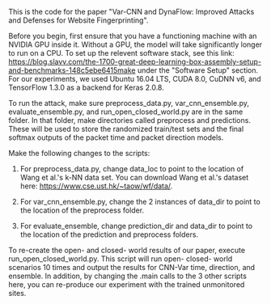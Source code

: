 This is the code for the paper "Var-CNN and DynaFlow: Improved Attacks and Defenses for Website Fingerprinting".

Before you begin, first ensure that you have a functioning machine with an NVIDIA GPU inside it. Without a GPU, the model will take significantly longer to run on a CPU. To set up the relevent software stack, see this link: https://blog.slavv.com/the-1700-great-deep-learning-box-assembly-setup-and-benchmarks-148c5ebe6415make under the "Software Setup" section. For our experiments, we used Ubuntu 16.04 LTS, CUDA 8.0, CuDNN v6, and TensorFlow 1.3.0 as a backend for Keras 2.0.8.

To run the attack, make sure preprocess_data.py, var_cnn_ensemble.py, evaluate_ensemble.py, and run_open_closed_world.py are in the same folder.
In that folder, make directories called preprocess and predictions. These will be used to store the randomized train/test
sets and the final softmax outputs of the packet time and packet direction models.

Make the following changes to the scripts:
1. For preprocess_data.py, change data_loc to point to the location of Wang et al.'s k-NN data set.
You can download Wang et al.'s dataset here: https://www.cse.ust.hk/~taow/wf/data/.

2. For var_cnn_ensemble.py, change the 2 instances of data_dir to point to the location of the preprocess folder.

3. For evaluate_ensemble, change prediction_dir and data_dir to point to the location of the prediction and preprocess folders.

To re-create the open- and closed- world results of our paper, execute run_open_closed_world.py. This script will run open- closed- world scenarios 10 times and output the results for CNN-Var time, direction, and ensemble. In addition, by changing the .main calls to the 3 other scripts here, you can re-produce our experiment with the trained unmonitored sites.
